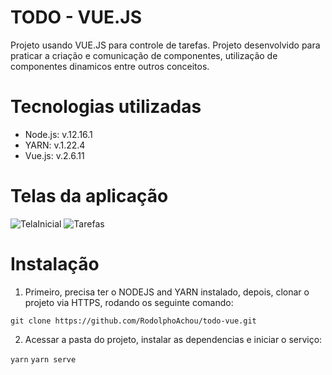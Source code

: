 # TODO - VUE.JS

Projeto usando VUE.JS para controle de tarefas. Projeto desenvolvido para praticar a criação e comunicação de componentes, utilização de componentes dinamicos entre outros conceitos.

# Tecnologias utilizadas

- Node.js: v.12.16.1
- YARN: v.1.22.4
- Vue.js: v.2.6.11

# Telas da aplicação

![TelaInicial](https://user-images.githubusercontent.com/55460568/90318018-cc144d80-df03-11ea-9f82-a65bc9b2c4dd.JPG)
![Tarefas](https://user-images.githubusercontent.com/55460568/90318019-ccace400-df03-11ea-9c96-6ea349c9016d.JPG)

# Instalação

1. Primeiro, precisa ter o NODEJS and YARN instalado, depois, clonar o projeto via HTTPS, rodando os seguinte comando:

`git clone https://github.com/RodolphoAchou/todo-vue.git`

2. Acessar a pasta do projeto, instalar as dependencias e iniciar o serviço: 

`yarn`
`yarn serve`
